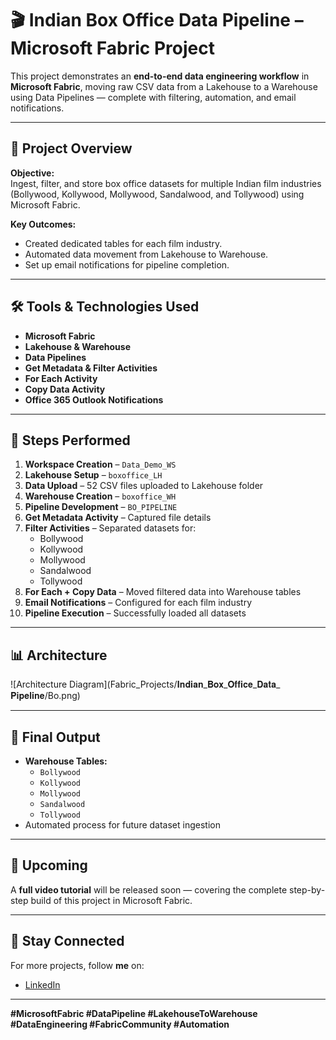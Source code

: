 # 🎬 Indian Box Office Data Pipeline – Microsoft Fabric Project

This project demonstrates an **end-to-end data engineering workflow** in **Microsoft Fabric**, moving raw CSV data from a Lakehouse to a Warehouse using Data Pipelines — complete with filtering, automation, and email notifications.

---

## 📌 Project Overview

**Objective:**  
Ingest, filter, and store box office datasets for multiple Indian film industries (Bollywood, Kollywood, Mollywood, Sandalwood, and Tollywood) using Microsoft Fabric.

**Key Outcomes:**  
- Created dedicated tables for each film industry.  
- Automated data movement from Lakehouse to Warehouse.  
- Set up email notifications for pipeline completion.  

---

## 🛠️ Tools & Technologies Used
- **Microsoft Fabric**
- **Lakehouse & Warehouse**
- **Data Pipelines**
- **Get Metadata & Filter Activities**
- **For Each Activity**
- **Copy Data Activity**
- **Office 365 Outlook Notifications**

---

## 📂 Steps Performed

1. **Workspace Creation** – `Data_Demo_WS`
2. **Lakehouse Setup** – `boxoffice_LH`
3. **Data Upload** – 52 CSV files uploaded to Lakehouse folder
4. **Warehouse Creation** – `boxoffice_WH`
5. **Pipeline Development** – `BO_PIPELINE`
6. **Get Metadata Activity** – Captured file details
7. **Filter Activities** – Separated datasets for:
   - Bollywood
   - Kollywood
   - Mollywood
   - Sandalwood
   - Tollywood
8. **For Each + Copy Data** – Moved filtered data into Warehouse tables
9. **Email Notifications** – Configured for each film industry
10. **Pipeline Execution** – Successfully loaded all datasets

---

## 📊 Architecture

![Architecture Diagram](Fabric_Projects/𝐈𝐧𝐝𝐢𝐚𝐧_𝐁𝐨𝐱_𝐎𝐟𝐟𝐢𝐜𝐞_𝐃𝐚𝐭𝐚_ 𝐏𝐢𝐩𝐞𝐥𝐢𝐧𝐞/Bo.png)

---

## 🚀 Final Output
- **Warehouse Tables:**
  - `Bollywood`
  - `Kollywood`
  - `Mollywood`
  - `Sandalwood`
  - `Tollywood`
- Automated process for future dataset ingestion

---

## 🎥 Upcoming
A **full video tutorial** will be released soon — covering the complete step-by-step build of this project in Microsoft Fabric.

---

## 📢 Stay Connected
For more projects, follow **me** on:
- [LinkedIn](https://www.linkedin.com/in/inturi-suparna-babu-312b59270/)


---

**#MicrosoftFabric #DataPipeline #LakehouseToWarehouse #DataEngineering #FabricCommunity #Automation**

